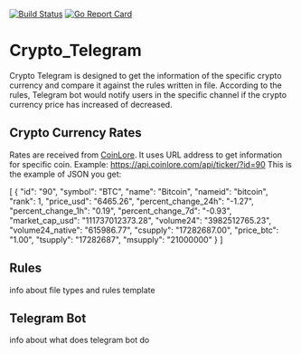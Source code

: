 [![Build Status](https://travis-ci.com/AntanasMaziliauskas/Crypto_Telegram.svg?branch=master)](https://travis-ci.com/AntanasMaziliauskas/Crypto_Telegram)
[![Go Report Card](https://goreportcard.com/badge/github.com/AntanasMaziliauskas/Crypto_Telegram)](https://goreportcard.com/report/github.com/AntanasMaziliauskas/Crypto_Telegram)
# Crypto_Telegram

Crypto Telegram is designed to get the information of the specific crypto currency and compare it against the rules written in file. According to the rules, Telegram bot would notify users in the specific channel if the crypto currency price has increased of decreased.

## Crypto Currency Rates

Rates are received from [CoinLore][a]. It uses URL address to get information for specific coin.
Example: https://api.coinlore.com/api/ticker/?id=90
This is the example of JSON you get:

[
  {
    "id": "90",
    "symbol": "BTC",
    "name": "Bitcoin",
    "nameid": "bitcoin",
    "rank": 1,
    "price_usd": "6465.26",
    "percent_change_24h": "-1.27",
    "percent_change_1h": "0.19",
    "percent_change_7d": "-0.93",
    "market_cap_usd": "111737012373.28",
    "volume24": "3982512765.23",
    "volume24_native": "615986.77",
    "csupply": "17282687.00",
    "price_btc": "1.00",
    "tsupply": "17282687",
    "msupply": "21000000"
  }
]         

## Rules

info about file types and rules template

## Telegram Bot

info about what does telegram bot do

[a]: <https://www.coinlore.com/>
